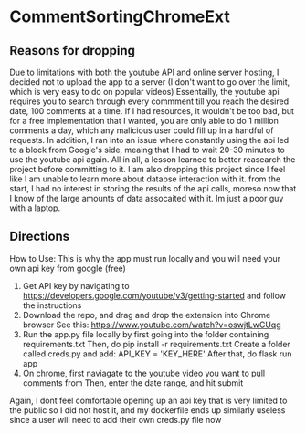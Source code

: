 # CommentSortingChromeExt
 
## Reasons for dropping
Due to limitations with both the youtube API and online server hosting, I decided not to upload the app to a server (I don't want to go over the limit, which is very easy to do on popular videos) 
Essentailly, the youtube api requires you to search through every commment till you reach the desired date, 100 comments at a time. If I had resources, it wouldn't be too bad, but for a free 
implementation that I wanted, you are only able to do 1 million comments a day, which any malicious user could fill up in a handful of requests. In addition, I ran into an issue where
constantly using the api led to a block from Google's side, meaing that I had to wait 20-30 minutes to use the youtube api again. All in all, a lesson learned to better reasearch the 
project before committing to it.
I am also dropping this project since I feel like I am unable to learn more about databse interaction with it. from the start, I had no interest in storing the results of the api calls,
moreso now that I know of the large amounts of data assocaited with it. Im just a poor guy with a laptop. 


## Directions

How to Use:
This is why the app must run locally and you will need your own api key from google (free) 
1. Get API key by navigating to https://developers.google.com/youtube/v3/getting-started and follow the instructions
2. Download the repo, and drag and drop the extension into Chrome browser 
   See this: https://www.youtube.com/watch?v=oswjtLwCUqg
3. Run the app.py file locally by first going into the folder containing requirements.txt
   Then, do pip install -r requirements.txt 
   Create a folder called creds.py and add: API_KEY = 'KEY_HERE'
   After that, do flask run app 
4. On chrome, first naviagate to the youtube video you want to pull comments from
   Then, enter the date range, and hit submit

Again, I dont feel comfortable opening up an api key that is very limited to the public so I did not host it, and my dockerfile ends up similarly useless since 
a user will need to add their own creds.py file now 


